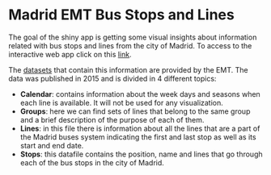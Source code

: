 # Madrid EMT Bus Stops and Lines

The goal of the shiny app is getting some visual insights about information related with bus stops and lines from the city of Madrid. To access to the interactive web app click on this [link](https://2nff1x-dnlmrtnc.shinyapps.io/shinyapp/).

The [datasets](https://opendata.emtmadrid.es/Datos-estaticos/Datos-generales) that contain this information are provided by the EMT. The data was published in 2015 and is divided in 4 different topics:

* **Calendar**: contains information about the week days and seasons when each line is available. It will not be used for any visualization.
* **Groups**: here we can find sets of lines that belong to the same group and a brief description of the purpose of each of them.
* **Lines**: in this file there is information about all the lines that are a part of the Madrid buses system indicating the first and last stop as well as its start and end date.
* **Stops**: this datafile contains the position, name and lines that go through each of the bus stops in the city of Madrid.

